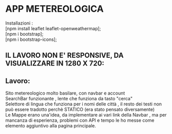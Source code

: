 # APP METEREOLOGICA 

Installazioni : <br>
[npm install leaflet leaflet-openweathermap];<br>
[npm i bootstrap];<br>
[npm i bootstrap-icons];

## IL LAVORO NON E' RESPONSIVE, DA VISUALIZZARE IN 1280 X 720:

## Lavoro:

Sito metereologico molto basilare, con navbar e account <br>
SearchBar funzionante , lente che funziona da tasto "cerca"<br>
Selettore di lingua che funziona per i nomi delle città , il resto dei testi non può essere tradotto perchè STATICO (era stato pensato diversamente)<br>
Le Mappe erano una'idea, da implementare ai vari link della Navbar , ma per mancanza di esperienza, problemi con API e tempo le ho messe come elemento aggiuntivo alla pagina principale.
